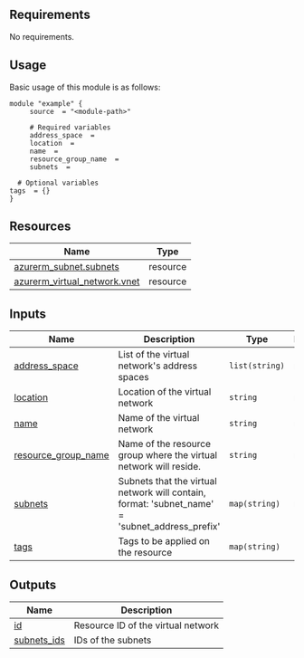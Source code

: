 <!-- BEGIN_TF_DOCS -->
## Requirements

No requirements.

## Usage
Basic usage of this module is as follows:
```hcl
module "example" {
	 source  = "<module-path>"

	 # Required variables
	 address_space  = 
	 location  = 
	 name  = 
	 resource_group_name  = 
	 subnets  = 

  # Optional variables
tags  = {}
}
```

## Resources

| Name | Type |
|------|------|
| [azurerm_subnet.subnets](https://registry.terraform.io/providers/hashicorp/azurerm/latest/docs/resources/subnet) | resource |
| [azurerm_virtual_network.vnet](https://registry.terraform.io/providers/hashicorp/azurerm/latest/docs/resources/virtual_network) | resource |

## Inputs

| Name | Description | Type | Default | Required |
|------|-------------|------|---------|:--------:|
| <a name="input_address_space"></a> [address\_space](#input\_address\_space) | List of the virtual network's address spaces | `list(string)` | n/a | yes |
| <a name="input_location"></a> [location](#input\_location) | Location of the virtual network | `string` | n/a | yes |
| <a name="input_name"></a> [name](#input\_name) | Name of the virtual network | `string` | n/a | yes |
| <a name="input_resource_group_name"></a> [resource\_group\_name](#input\_resource\_group\_name) | Name of the resource group where the virtual network will reside. | `string` | n/a | yes |
| <a name="input_subnets"></a> [subnets](#input\_subnets) | Subnets that the virtual network will contain, format: 'subnet\_name' = 'subnet\_address\_prefix' | `map(string)` | n/a | yes |
| <a name="input_tags"></a> [tags](#input\_tags) | Tags to be applied on the resource | `map(string)` | `{}` | no |

## Outputs

| Name | Description |
|------|-------------|
| <a name="output_id"></a> [id](#output\_id) | Resource ID of the virtual network |
| <a name="output_subnets_ids"></a> [subnets\_ids](#output\_subnets\_ids) | IDs of the subnets |
<!-- END_TF_DOCS -->